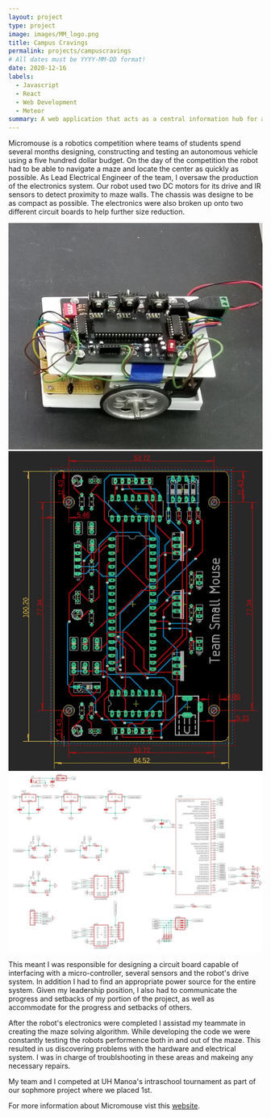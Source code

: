 ```yaml
---
layout: project
type: project
image: images/MM_logo.png
title: Campus Cravings 
permalink: projects/campuscravings
# All dates must be YYYY-MM-DD format!
date: 2020-12-16
labels:
  - Javascript
  - React
  - Web Development
  - Meteor
summary: A web application that acts as a central information hub for all things food on the UH Manoa Campus.
---
```


Micromouse is a robotics competition where teams of students spend several months designing, constructing and testing an autonomous vehicle using a five hundred dollar budget. On the day of the competition the robot had to be able to navigate a maze and locate the center as quickly as possible. As Lead Electrical Engineer of the team, I oversaw the production of the electronics system. Our robot used two DC motors for its drive and IR sensors to detect proximity to maze walls. The chassis was designe to be as compact as possible. The electronics were also broken up onto two different circuit boards to help further size reduction.

<div class="ui medium rounded images">
  <img class="ui image" src="../images/MMRobot.jpg">
  <img class="ui image" src="../images/MMPCBbrd.JPG">
</div>
<div class="ui large rounded images">
  <img class="ui image" src="../images/MMPCBsch.JPG">
</div>

This meant I was responsible for designing a circuit board capable of interfacing with a micro-controller, several sensors and the robot's drive system. In addition I had to find an appropriate power source for the entire system. Given my leadership position, I also had to communicate the progress and setbacks of my portion of the project, as well as accommodate for the progress and setbacks of others. 

After the robot's electronics were completed I assistad my teammate in creating the maze solving algorithm. While developing the code we were constantly testing the robots performence both in and out of the maze. This resulted in us discovering problems with the hardware and electrical system. I was in charge of troublshooting in these areas and makeing any necessary repairs.

My team and I competed at UH Manoa's intraschool tournament as part of our sophmore project where we placed 1st.

For more information about Micromouse vist this [website](http://www.micromouseonline.com/).
